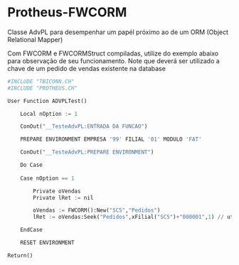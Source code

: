 # Protheus-FWCORM
Classe AdvPL para desempenhar um papél próximo ao de um ORM (Object Relational Mapper)

Com FWCORM e FWCORMStruct compiladas, utilize do exemplo abaixo para observação de seu funcionamento. Note que deverá ser utilizado a chave de um pedido de vendas existente na database

```python
#INCLUDE "TBICONN.CH"
#INCLUDE "PROTHEUS.CH"

User Function ADVPLTest()

	Local nOption := 1

	ConOut("__TesteAdvPL:ENTRADA DA FUNCAO")

	PREPARE ENVIRONMENT EMPRESA '99' FILIAL '01' MODULO 'FAT'

	ConOut("__TesteAdvPL:PREPARE ENVIRONMENT")

	Do Case
	
	Case nOption == 1

		Private oVendas
		Private lRet := nil

		oVendas := FWCORM():New("SC5","Pedidos")
		lRet := oVendas:Seek("Pedidos",xFilial("SC5")+"000001",1) // utilizar um pedido válido na database!!

	EndCase

	RESET ENVIRONMENT

Return()
```
